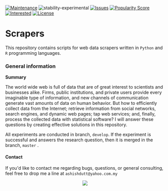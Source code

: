 [![Maintenance](https://img.shields.io/badge/Maintained%3F-yes-green.svg)](https://github.com/duttashi/scrapers/graphs/commit-activity) 
![stability-experimental](https://img.shields.io/badge/stability-experimental-orange.svg)
[![Issues](https://img.shields.io/github/issues/duttashi/scrapers.svg)](https://github.com/duttashi/scrapers/issues?q=is%3Aopen+is%3Aissue)
[![Popularity Score](https://img.shields.io/github/forks/duttashi/scrapers.svg)](https://github.com/duttashi/scrapers/network/members)
[![Interested](https://img.shields.io/github/stars/duttashi/scrapers.svg)](https://github.com/duttashi/scrapers/stargazers)
[![License](https://img.shields.io/github/license/duttashi/scrapers.svg)](https://github.com/duttashi/scrapers/blob/master/LICENSE)

# Scrapers
This repository contains scripts for web data scrapers written in `Python` and `R` programming languages.

### General information

**Summary**

The world wide web is full of data that are of great interest to scientists and businesses alike. Firms, public institutions, and private users provide every imaginable type of information, and new channels of communication generate vast amounts of data on human behavior. But how to efficiently collect data from the Internet; retrieve information from social networks, search engines, and dynamic web pages; tap web services; and, finally, process the collected data with statistical software? I will answer these questions by creating effective solutions in this repository.

All experiments are conducted in branch, `develop`. If the experiment is successful and answers the research question, then it is merged in the branch, `master` .

#### Contact
If you'd like to contact me regarding bugs, questions, or general consulting, feel free to drop me a line at `ashishdutt@yahoo.com.my`

<p align="center">
<a href="https://www.paypal.me/ashishdutt">
<img src="https://www.paypalobjects.com/en_US/i/btn/btn_donate_LG.gif" />
</a>
</p>
